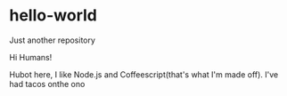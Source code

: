 # hello-world
Just another repository

Hi Humans!

Hubot here, I like Node.js and Coffeescript(that's what I'm made off).
I've had tacos onthe ono
